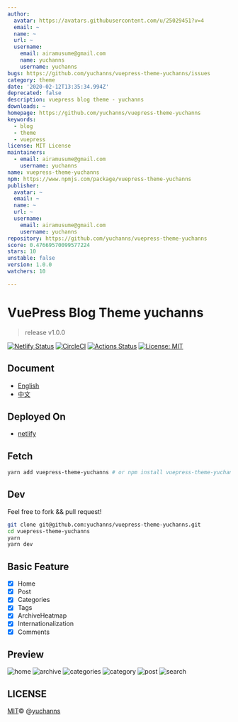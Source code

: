 ```yaml
---
author:
  avatar: https://avatars.githubusercontent.com/u/25029451?v=4
  email: ~
  name: ~
  url: ~
  username:
    email: airamusume@gmail.com
    name: yuchanns
    username: yuchanns
bugs: https://github.com/yuchanns/vuepress-theme-yuchanns/issues
category: theme
date: '2020-02-12T13:35:34.994Z'
deprecated: false
description: vuepress blog theme - yuchanns
downloads: ~
homepage: https://github.com/yuchanns/vuepress-theme-yuchanns
keywords:
  - blog
  - theme
  - vuepress
license: MIT License
maintainers:
  - email: airamusume@gmail.com
    username: yuchanns
name: vuepress-theme-yuchanns
npm: https://www.npmjs.com/package/vuepress-theme-yuchanns
publisher:
  avatar: ~
  email: ~
  name: ~
  url: ~
  username:
    email: airamusume@gmail.com
    username: yuchanns
repository: https://github.com/yuchanns/vuepress-theme-yuchanns
score: 0.47669570099577224
stars: 10
unstable: false
version: 1.0.0
watchers: 10

---
```


# VuePress Blog Theme yuchanns

> release v1.0.0

[![Netlify Status](https://api.netlify.com/api/v1/badges/adac5706-bf93-419a-a239-782fa94d4358/deploy-status)](https://app.netlify.com/sites/vuepress-theme-yuchanns/deploys)
[![CircleCI](https://circleci.com/gh/yuchanns/vuepress-theme-yuchanns/tree/master.svg?style=svg&circle-token=7d312c35e3cb469cdfef653f334741bb26052888)](https://circleci.com/gh/yuchanns/vuepress-theme-yuchanns/tree/master)
[![Actions Status](https://github.com/yuchanns/vuepress-theme-yuchanns/workflows/Node%20CI/badge.svg)](https://github.com/yuchanns/vuepress-theme-yuchanns/actions)
[![License: MIT](https://img.shields.io/badge/License-MIT-yellow.svg)](https://github.com/yuchanns/vuepress-theme-yuchanns/blob/master/LICENSE)

## Document
* [English](https://vuepress-theme-yuchanns.yuchanns.xyz/posts/2020/01/01/guide-en/)
* [中文](https://vuepress-theme-yuchanns.yuchanns.xyz/posts/2019/12/31/guide/)

## Deployed On
* [netlify](https://vuepress-theme-yuchanns.yuchanns.xyz/)

## Fetch
```sh
yarn add vuepress-theme-yuchanns # or npm install vuepress-theme-yuchanns
```

## Dev
Feel free to fork && pull request!
```sh
git clone git@github.com:yuchanns/vuepress-theme-yuchanns.git
cd vuepress-theme-yuchanns
yarn
yarn dev
```

## Basic Feature
- [x] Home
- [x] Post
- [x] Categories
- [x] Tags
- [x] ArchiveHeatmap
- [x] Internationalization
- [x] Comments

## Preview
![home](./preview/preview_01.png "home")
![archive](./preview/preview_02.png "archive")
![categories](./preview/preview_03.png "categories")
![category](./preview/preview_04.png "category")
![post](./preview/preview_05.png "post")
![search](./preview/preview_06.png "search")

## LICENSE
[MIT](https://github.com/yuchanns/vuepress-theme-yuchanns/blob/master/LICENSE)© @[yuchanns](https://github.com/yuchanns)
